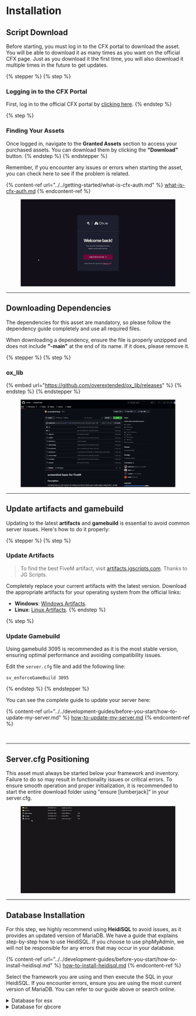 # Installation

## Script Download

Before starting, you must log in to the CFX portal to download the asset. You will be able to download it as many times as you want on the official CFX page. Just as you download it the first time, you will also download it multiple times in the future to get updates.

{% stepper %}
{% step %}
### Logging in to the CFX Portal

First, log in to the official CFX portal by [clicking here](https://portal.cfx.re/assets/granted-assets).
{% endstep %}

{% step %}
### Finding Your Assets

Once logged in, navigate to the **Granted Assets** section to access your purchased assets. You can download them by clicking the **"Download"** button.
{% endstep %}
{% endstepper %}

Remember, if you encounter any issues or errors when starting the asset, you can check here to see if the problem is related.

{% content-ref url="../../getting-started/what-is-cfx-auth.md" %}
[what-is-cfx-auth.md](../../getting-started/what-is-cfx-auth.md)
{% endcontent-ref %}

<div data-full-width="false"><figure><img src="../../.gitbook/assets/ezgif-5-f03822751d.gif" alt=""><figcaption></figcaption></figure></div>

***

## Downloading Dependencies

The dependencies for this asset are mandatory, so please follow the dependency guide completely and use all required files.

When downloading a dependency, ensure the file is properly unzipped and does not include **"-main"** at the end of its name. If it does, please remove it.

{% stepper %}
{% step %}
### ox\_lib

{% embed url="https://github.com/overextended/ox_lib/releases" %}
{% endstep %}
{% endstepper %}

<figure><img src="../../.gitbook/assets/ezgif-5-ee6f842765 (1).gif" alt=""><figcaption></figcaption></figure>

***

## Update artifacts and gamebuild

Updating to the latest **artifacts** and **gamebuild** is essential to avoid common server issues. Here's how to do it properly:

{% stepper %}
{% step %}
### Update Artifacts

> To find the best FiveM artifact, visit [artifacts.jgscripts.com](https://artifacts.jgscripts.com). Thanks to JG Scripts.

Completely replace your current artifacts with the latest version. Download the appropriate artifacts for your operating system from the official links:

* **Windows**: [Windows Artifacts](https://runtime.fivem.net/artifacts/fivem/build_server_windows/master/).
* **Linux**: [Linux Artifacts](https://runtime.fivem.net/artifacts/fivem/build_proot_linux/master/).
{% endstep %}

{% step %}
### Update Gamebuild

Using gamebuild 3095 is recommended as it is the most stable version, ensuring optimal performance and avoiding compatibility issues.

Edit the `server.cfg` file and add the following line:

```plaintext
sv_enforceGameBuild 3095
```
{% endstep %}
{% endstepper %}

You can see the complete guide to update your server here:

{% content-ref url="../../development-guides/before-you-start/how-to-update-my-server.md" %}
[how-to-update-my-server.md](../../development-guides/before-you-start/how-to-update-my-server.md)
{% endcontent-ref %}

<figure><img src="../../.gitbook/assets/ezgif-2-2221374386.gif" alt=""><figcaption></figcaption></figure>

***

## Server.cfg Positioning

This asset must always be started below your framework and inventory. Failure to do so may result in functionality issues or critical errors. To ensure smooth operation and proper initialization, it is recommended to start the entire download folder using "ensure \[lumberjack]" in your server.cfg.

<figure><img src="../../.gitbook/assets/ezgif-7-18d691812a.gif" alt=""><figcaption></figcaption></figure>

***

## **Database Installation**

For this step, we highly recommend using **HeidiSQL** to avoid issues, as it provides an updated version of MariaDB. We have a guide that explains step-by-step how to use HeidiSQL. If you choose to use phpMyAdmin, we will not be responsible for any errors that may occur in your database.

{% content-ref url="../../development-guides/before-you-start/how-to-install-heidisql.md" %}
[how-to-install-heidisql.md](../../development-guides/before-you-start/how-to-install-heidisql.md)
{% endcontent-ref %}

Select the framework you are using and then execute the SQL in your HeidiSQL. If you encounter errors, ensure you are using the most current version of MariaDB. You can refer to our guide above or search online.

<details>

<summary>Database for esx</summary>

```sql
INSERT INTO `jobs` (name, label) VALUES
    ('lumberjack','Lumberjack')
;

INSERT INTO `job_grades` (job_name, grade, name, label, salary, skin_male, skin_female) VALUES
    ('lumberjack',0,'novice','Novice',10,'{}','{}')
;

CREATE TABLE IF NOT EXISTS `qs_lumberjack` (
    `identifier` VARCHAR(46) NOT NULL COLLATE 'utf8mb4_general_ci',
    `level` INT(10) UNSIGNED NOT NULL DEFAULT '1',
    `experience` INT(10) UNSIGNED NOT NULL DEFAULT '0',
    `total_experience` INT(10) UNSIGNED NOT NULL DEFAULT '0',
    `total_earnings` INT(10) UNSIGNED NOT NULL DEFAULT '0',
    `season_experience` INT(10) UNSIGNED NOT NULL DEFAULT '0',
    `season_earnings` INT(10) UNSIGNED NOT NULL DEFAULT '0',
    `daily_experience` INT(10) UNSIGNED NOT NULL DEFAULT '0',
    `daily_earnings` INT(10) UNSIGNED NOT NULL DEFAULT '0',
    PRIMARY KEY (`identifier`) USING BTREE
)
ENGINE=InnoDB
COLLATE='utf8mb4_general_ci'
;

CREATE TABLE IF NOT EXISTS `qs_lumberjack_resets` (
    `identifier` VARCHAR(46) NOT NULL COLLATE 'utf8mb4_general_ci',
    `last_daily_reset` DATETIME NOT NULL DEFAULT CURRENT_TIMESTAMP,
    `last_season_reset` DATETIME NOT NULL DEFAULT CURRENT_TIMESTAMP,
    PRIMARY KEY (`identifier`) USING BTREE
)
ENGINE=InnoDB
COLLATE='utf8mb4_general_ci'
;

CREATE TABLE IF NOT EXISTS `qs_lumberjack_rewards` (
    id INT AUTO_INCREMENT PRIMARY KEY,
    identifier VARCHAR(255) NOT NULL,
    reward_type VARCHAR(50) NOT NULL,
    reward_amount INT NOT NULL
)
ENGINE=InnoDB
COLLATE='utf8mb4_general_ci'
;

CREATE TABLE IF NOT EXISTS `qs_lumberjack_leaderboard_winners` (
    id INT AUTO_INCREMENT PRIMARY KEY,
    position INT NOT NULL,
    identifier VARCHAR(255) NOT NULL,
    reward_amount INT NOT NULL,
    reward_type VARCHAR(10) NOT NULL,
    UNIQUE KEY (position, reward_type)
)
ENGINE=InnoDB
COLLATE='utf8mb4_general_ci'
;
```

</details>

<details>

<summary>Database for qbcore</summary>

```sql
CREATE TABLE IF NOT EXISTS `qs_lumberjack` (
    `identifier` VARCHAR(46) NOT NULL COLLATE 'utf8mb4_general_ci',
    `level` INT(10) UNSIGNED NOT NULL DEFAULT '1',
    `experience` INT(10) UNSIGNED NOT NULL DEFAULT '0',
    `total_experience` INT(10) UNSIGNED NOT NULL DEFAULT '0',
    `total_earnings` INT(10) UNSIGNED NOT NULL DEFAULT '0',
    `season_experience` INT(10) UNSIGNED NOT NULL DEFAULT '0',
    `season_earnings` INT(10) UNSIGNED NOT NULL DEFAULT '0',
    `daily_experience` INT(10) UNSIGNED NOT NULL DEFAULT '0',
    `daily_earnings` INT(10) UNSIGNED NOT NULL DEFAULT '0',
    PRIMARY KEY (`identifier`) USING BTREE
)
ENGINE=InnoDB
COLLATE='utf8mb4_general_ci'
;

CREATE TABLE IF NOT EXISTS `qs_lumberjack_resets` (
    `identifier` VARCHAR(46) NOT NULL COLLATE 'utf8mb4_general_ci',
    `last_daily_reset` DATETIME NOT NULL DEFAULT CURRENT_TIMESTAMP,
    `last_season_reset` DATETIME NOT NULL DEFAULT CURRENT_TIMESTAMP,
    PRIMARY KEY (`identifier`) USING BTREE
)
ENGINE=InnoDB
COLLATE='utf8mb4_general_ci'
;

CREATE TABLE IF NOT EXISTS `qs_lumberjack_rewards` (
    id INT AUTO_INCREMENT PRIMARY KEY,
    identifier VARCHAR(255) NOT NULL,
    reward_type VARCHAR(50) NOT NULL,
    reward_amount INT NOT NULL
)
ENGINE=InnoDB
COLLATE='utf8mb4_general_ci'
;

CREATE TABLE IF NOT EXISTS `qs_lumberjack_leaderboard_winners` (
    id INT AUTO_INCREMENT PRIMARY KEY,
    position INT NOT NULL,
    identifier VARCHAR(255) NOT NULL,
    reward_amount INT NOT NULL,
    reward_type VARCHAR(10) NOT NULL,
    UNIQUE KEY (position, reward_type)
)
ENGINE=InnoDB
COLLATE='utf8mb4_general_ci'
;
```

</details>

<figure><img src="../../.gitbook/assets/ezgif-7-08fed20fdc (1).gif" alt=""><figcaption></figcaption></figure>
